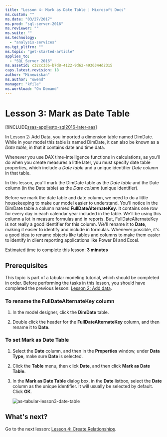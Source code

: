 ```yaml
---
title: "Lesson 4: Mark as Date Table | Microsoft Docs"
ms.custom: ""
ms.date: "03/27/2017"
ms.prod: "sql-server-2016"
ms.reviewer: ""
ms.suite: ""
ms.technology: 
  - "analysis-services"
ms.tgt_pltfrm: ""
ms.topic: "get-started-article"
applies_to: 
  - "SQL Server 2016"
ms.assetid: c32cc336-b7d8-4122-9d62-4936344d2315
caps.latest.revision: 18
author: "Minewiskan"
ms.author: "owend"
manager: "kfile"
ms.workload: "On Demand"
---
```

# Lesson 3: Mark as Date Table
[!INCLUDE[ssas-appliesto-sql2016-later-aas](../includes/ssas-appliesto-sql2016-later-aas.md)]

In Lesson 2: Add Data, you imported a dimension table named DimDate. While in your model this table is named DimDate, it can also be known as a *Date table*, in that it contains date and time data.  
  
Whenever you use DAX time-intelligence functions in calculations, as you'll do when you create measures a little later, you must specify date table properties, which include a *Date table* and a unique identifier *Date column* in that table.
  
In this lesson, you'll mark the DimDate table as the *Date table* and the Date column (in the Date table) as the *Date column* (unique identifier).  

Before we mark the date table and date column, we need to do a little housekeeping to make our model easier to understand. You'll notice in the DimDate table a column named **FullDateAlternateKey**. It contains one row for every day in each calendar year included in the table. We'll be using this column a lot in measure formulas and in reports. But, FullDateAlternateKey is not really a good identifier for this column. We'll rename it to **Date**, making it easier to identify and include in formulas. Whenever possible, it's a good idea to rename objects like tables and columns to make them easier to identify in client reporting applications like Power BI and Excel. 
  
Estimated time to complete this lesson: **3 minutes**  
  
## Prerequisites  
This topic is part of a tabular modeling tutorial, which should be completed in order. Before performing the tasks in this lesson, you should have completed the previous lesson: [Lesson 2: Add data](../analysis-services/lesson-2-add-data.md). 

### To rename the FullDateAlternateKey column

1.  In the model designer, click the **DimDate** table.

2.  Double click the header for the **FullDateAlternateKey** column, and then rename it to **Date**.

  
### To set Mark as Date Table  
  
1.  Select the **Date** column, and then in the **Properties** window, under **Data Type**, make sure  **Date** is selected.  
  
2.  Click the **Table** menu, then click **Date**, and then click **Mark as Date Table**.  
  
3.  In the **Mark as Date Table** dialog box, in the **Date** listbox, select the **Date** column as the unique identifier. It will usually be selected by default. Click **OK**. 

    ![as-tabular-lesson3-date-table](../analysis-services/media/as-tabular-lesson3-date-table.png)
  

## What's next?
Go to the next lesson: [Lesson 4: Create Relationships](../analysis-services/lesson-4-create-relationships.md).
  
